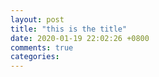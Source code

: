 ```yaml
---
layout: post
title: "this is the title"
date: 2020-01-19 22:02:26 +0800
comments: true
categories: 
---
```


